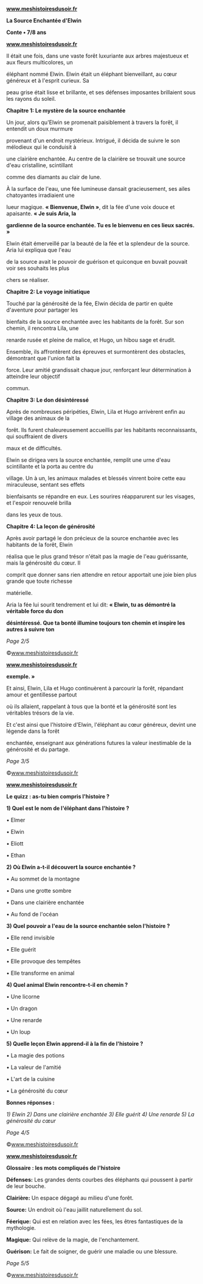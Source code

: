 ﻿<a name="br1"></a> 

**www.meshistoiresdusoir.fr**

**La Source Enchantée d'Elwin**

**Conte • 7/8 ans**



<a name="br2"></a> 

**www.meshistoiresdusoir.fr**

Il était une fois, dans une vaste forêt luxuriante aux arbres majestueux et aux fleurs multicolores, un

éléphant nommé Elwin. Elwin était un éléphant bienveillant, au cœur généreux et à l'esprit curieux. Sa

peau grise était lisse et brillante, et ses défenses imposantes brillaient sous les rayons du soleil.

**Chapitre 1: Le mystère de la source enchantée**

Un jour, alors qu'Elwin se promenait paisiblement à travers la forêt, il entendit un doux murmure

provenant d'un endroit mystérieux. Intrigué, il décida de suivre le son mélodieux qui le conduisit à

une clairière enchantée. Au centre de la clairière se trouvait une source d'eau cristalline, scintillant

comme des diamants au clair de lune.

À la surface de l'eau, une fée lumineuse dansait gracieusement, ses ailes chatoyantes irradiaient une

lueur magique. **« Bienvenue, Elwin »**, dit la fée d'une voix douce et apaisante. **« Je suis Aria, la**

**gardienne de la source enchantée. Tu es le bienvenu en ces lieux sacrés. »**

Elwin était émerveillé par la beauté de la fée et la splendeur de la source. Aria lui expliqua que l'eau

de la source avait le pouvoir de guérison et quiconque en buvait pouvait voir ses souhaits les plus

chers se réaliser.

**Chapitre 2: Le voyage initiatique**

Touché par la générosité de la fée, Elwin décida de partir en quête d'aventure pour partager les

bienfaits de la source enchantée avec les habitants de la forêt. Sur son chemin, il rencontra Lila, une

renarde rusée et pleine de malice, et Hugo, un hibou sage et érudit.

Ensemble, ils affrontèrent des épreuves et surmontèrent des obstacles, démontrant que l'union fait la

force. Leur amitié grandissait chaque jour, renforçant leur détermination à atteindre leur objectif

commun.

**Chapitre 3: Le don désintéressé**

Après de nombreuses péripéties, Elwin, Lila et Hugo arrivèrent enfin au village des animaux de la

forêt. Ils furent chaleureusement accueillis par les habitants reconnaissants, qui souffraient de divers

maux et de difficultés.

Elwin se dirigea vers la source enchantée, remplit une urne d'eau scintillante et la porta au centre du

village. Un à un, les animaux malades et blessés vinrent boire cette eau miraculeuse, sentant ses effets

bienfaisants se répandre en eux. Les sourires réapparurent sur les visages, et l'espoir renouvelé brilla

dans les yeux de tous.

**Chapitre 4: La leçon de générosité**

Après avoir partagé le don précieux de la source enchantée avec les habitants de la forêt, Elwin

réalisa que le plus grand trésor n'était pas la magie de l'eau guérissante, mais la générosité du cœur. Il

comprit que donner sans rien attendre en retour apportait une joie bien plus grande que toute richesse

matérielle.

Aria la fée lui sourit tendrement et lui dit: **« Elwin, tu as démontré la véritable force du don**

**désintéressé. Que ta bonté illumine toujours ton chemin et inspire les autres à suivre ton**

*Page 2/5*

©www.meshistoiresdusoir.fr



<a name="br3"></a> 

**www.meshistoiresdusoir.fr**

**exemple. »**

Et ainsi, Elwin, Lila et Hugo continuèrent à parcourir la forêt, répandant amour et gentillesse partout

où ils allaient, rappelant à tous que la bonté et la générosité sont les véritables trésors de la vie.

Et c'est ainsi que l'histoire d'Elwin, l'éléphant au cœur généreux, devint une légende dans la forêt

enchantée, enseignant aux générations futures la valeur inestimable de la générosité et du partage.

*Page 3/5*

©www.meshistoiresdusoir.fr



<a name="br4"></a> 

**www.meshistoiresdusoir.fr**

**Le quizz : as-tu bien compris l'histoire ?**

**1) Quel est le nom de l'éléphant dans l'histoire ?**

• Elmer

• Elwin

• Eliott

• Ethan

**2) Où Elwin a-t-il découvert la source enchantée ?**

• Au sommet de la montagne

• Dans une grotte sombre

• Dans une clairière enchantée

• Au fond de l'océan

**3) Quel pouvoir a l'eau de la source enchantée selon l'histoire ?**

• Elle rend invisible

• Elle guérit

• Elle provoque des tempêtes

• Elle transforme en animal

**4) Quel animal Elwin rencontre-t-il en chemin ?**

• Une licorne

• Un dragon

• Une renarde

• Un loup

**5) Quelle leçon Elwin apprend-il à la fin de l'histoire ?**

• La magie des potions

• La valeur de l'amitié

• L'art de la cuisine

• La générosité du cœur

**Bonnes réponses :**

*1) Elwin 2) Dans une clairière enchantée 3) Elle guérit 4) Une renarde 5) La générosité du cœur*

*Page 4/5*

©www.meshistoiresdusoir.fr



<a name="br5"></a> 

**www.meshistoiresdusoir.fr**

**Glossaire : les mots compliqués de l'histoire**

**Défenses:** Les grandes dents courbes des éléphants qui poussent à partir de leur bouche.

**Clairière:** Un espace dégagé au milieu d'une forêt.

**Source:** Un endroit où l'eau jaillit naturellement du sol.

**Féerique:** Qui est en relation avec les fées, les êtres fantastiques de la mythologie.

**Magique:** Qui relève de la magie, de l'enchantement.

**Guérison:** Le fait de soigner, de guérir une maladie ou une blessure.

*Page 5/5*

©www.meshistoiresdusoir.fr


